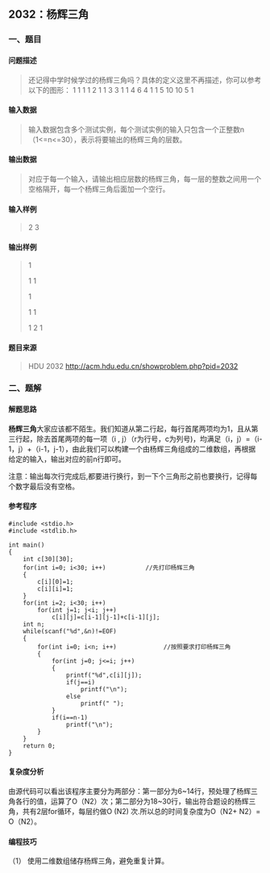 ##   2032：杨辉三角

### 一、题目

#### 问题描述

> 还记得中学时候学过的杨辉三角吗？具体的定义这里不再描述，你可以参考以下的图形：
>  1
>  1 1
>  1 2 1
>  1 3 3 1
>  1 4 6 4 1
>  1 5 10 10 5 1

####  输入数据

> 输入数据包含多个测试实例，每个测试实例的输入只包含一个正整数n（1<=n<=30），表示将要输出的杨辉三角的层数。

#### 输出数据

> 对应于每一个输入，请输出相应层数的杨辉三角，每一层的整数之间用一个空格隔开，每一个杨辉三角后面加一个空行。

#### 输入样例

> 2 3

####  输出样例

> 1
>
> 1 1
>
>  
>
> 1
>
> 1 1
>
> 1 2 1

####  题目来源

> HDU 2032 http://acm.hdu.edu.cn/showproblem.php?pid=2032

### 二、题解

####  解题思路

**杨辉三角**大家应该都不陌生。我们知道从第二行起，每行首尾两项均为1，且从第三行起，除去首尾两项的每一项（i , j）（r为行号，c为列号)，均满足（i，j）=（i-1，j）+（i-1，j-1），由此我们可以构建一个由杨辉三角组成的二维数组，再根据给定的输入，输出对应的前n行即可。

注意：输出每次行完成后,都要进行换行，到一下个三角形之前也要换行，记得每个数字最后没有空格。

####  参考程序

```
#include <stdio.h>
#include <stdlib.h>

int main()
{
    int c[30][30];
    for(int i=0; i<30; i++)           //先打印杨辉三角
    {
        c[i][0]=1;
        c[i][i]=1;
    }
    for(int i=2; i<30; i++)
        for(int j=1; j<i; j++)
            c[i][j]=c[i-1][j-1]+c[i-1][j];
    int n;
    while(scanf("%d",&n)!=EOF)
    {
        for(int i=0; i<n; i++)             //按照要求打印杨辉三角
        {
            for(int j=0; j<=i; j++)
            {
                printf("%d",c[i][j]);
                if(j==i)
                    printf("\n");
                else
                    printf(" ");
            }
            if(i==n-1)
                printf("\n");
        }
    }
    return 0;
}
```

####  复杂度分析

 由源代码可以看出该程序主要分为两部分：第一部分为6~14行，预处理了杨辉三角各行的值，运算了O（N2）次；第二部分为18~30行，输出符合题设的杨辉三角，共有2层for循环，每层约做O (N2) 次.所以总的时间复杂度为O（N2+ N2）= O（N2）。

####  编程技巧

 （1）   使用二维数组储存杨辉三角，避免重复计算。

